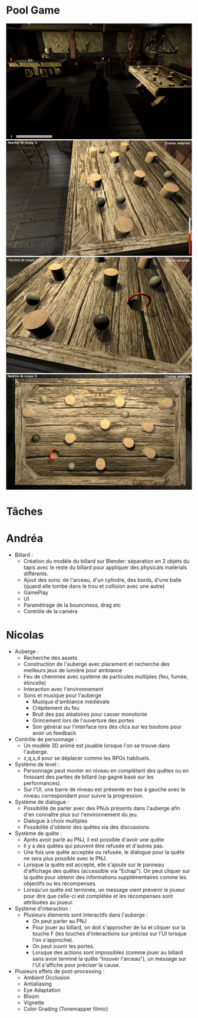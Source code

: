 # Pool Game
![alt text](https://github.com/magicfinger96/billard/blob/master/img/img4.PNG)
![alt text](https://github.com/magicfinger96/billard/blob/master/img/img3.png)
![alt text](https://github.com/magicfinger96/billard/blob/master/img/img2.PNG)
![alt text](https://github.com/magicfinger96/billard/blob/master/img/img1.png)

# Tâches

# Andréa
* Billard :
  * Création du modèle du billard sur Blender: séparation en 2 objets du tapis avec le reste du billard pour appliquer des physicals matérials différents.
  * Ajout des sons: de l'arceau, d'un cylindre, des bords, d'une balle (quand elle tombe dans le trou et collision avec une autre)
  * GamePlay
  * UI
  * Paramètrage de la bounciness, drag etc
  * Contrôle de la caméra

# Nicolas
* Auberge : 
  * Recherche des assets 
  * Construction de l'auberge avec placement et recherche des meilleurs jeux de lumière pour ambiance
  * Feu de cheminée avec système de particules multiples (feu, fumée, étincelle)
  * Interaction avec l'environnement
  * Sons et musique pour l'auberge
    * Musique d'ambiance médiévale
    * Crépitement du feu
    * Bruit des pas aléatoires pour casser monotonie
    * Grincement lors de l'ouverture des portes
    * Son général sur l'interface lors des clics sur les boutons pour avoir un feedback
* Contrôle de personnage :
  * Un modèle 3D animé est jouable lorsque l'on se trouve dans l'auberge.
  * z,q,s,d pour se déplacer comme les RPGs habituels.
* Système de level :
  * Personnage peut monter en niveau en complétant des quêtes ou en finissant des parties de billard (xp gagné basé sur les performances).
  * Sur l'UI, une barre de niveau est présente en bas à gauche avec le niveau correspondant pour suivre la progression.
* Système de dialogue :
  * Possibilité de parler avec des PNJs présents dans l'auberge afin d'en connaître plus sur l'environnement du jeu. 
  * Dialogue à choix multiples
  * Possibilité d'obtenir des quêtes via des discussions.
* Système de quête :
  * Après avoir parlé au PNJ, il est possible d'avoir une quête
  * Il y a des quêtes qui peuvent être refusée et d'autres pas.
  * Une fois une quête acceptée ou refusée, le dialogue pour la quête ne sera plus possible avec le PNJ.
  * Lorsque la quête est accepté, elle s'ajoute sur le panneau d'affichage des quêtes (accessible via "Echap"). On peut cliquer sur la quête pour obtenir des informations supplémentaires comme les objectifs ou les récompenses.
  * Lorsqu'un quête est terminée, un message vient prévenir le joueur pour dire que celle-ci est complétée et les récompenses sont attribuées au joueur.
* Système d'interaction :
  * Plusieurs élements sont interactifs dans l'auberge :
    * On peut parler au PNJ
    * Pour jouer au billard, on doit s'approcher de lui et cliquer sur la touche F (les touches d'interactions sur précisé sur l'UI lorsque l'on s'approche).
    * On peut ouvrir les portes.
    * Lorsque des actions sont impossibles (comme jouer au billard sans avoir terminé la quête "trouver l'arceau"), un message sur l'UI s'affiche pour préciser la cause.
* Plusieurs effets de post-processing :
  * Ambient Occlusion
  * Antialiasing
  * Eye Adaptation
  * Bloom
  * Vignette
  * Color Grading (Tonemapper filmic)
    
    
